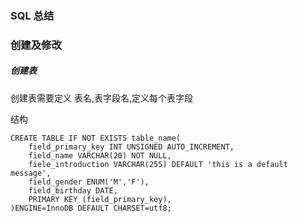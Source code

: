### SQL 总结

### 创建及修改

##### 创建表

创建表需要定义 表名,表字段名,定义每个表字段

结构

```mysql
CREATE TABLE IF NOT EXISTS table_name(
	field_primary_key INT UNSIGNED AUTO_INCREMENT,
    field_name VARCHAR(20) NOT NULL,
  	fiele_introduction VARCHAR(255) DEFAULT 'this is a default message',
    field_gender ENUM('M','F'),
    field_birthday DATE,
	PRIMARY KEY (field_primary_key),
)ENGINE=InnoDB DEFAULT CHARSET=utf8;
```

